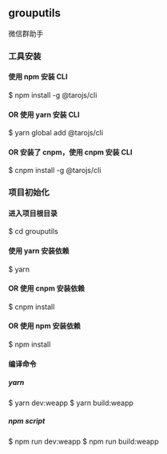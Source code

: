 ## grouputils
微信群助手

### 工具安装

#### 使用 npm 安装 CLI
$ npm install -g @tarojs/cli

#### OR 使用 yarn 安装 CLI
$ yarn global add @tarojs/cli

#### OR 安装了 cnpm，使用 cnpm 安装 CLI
$ cnpm install -g @tarojs/cli

### 项目初始化

#### 进入项目根目录
$ cd grouputils

#### 使用 yarn 安装依赖
$ yarn

#### OR 使用 cnpm 安装依赖
$ cnpm install

#### OR 使用 npm 安装依赖
$ npm install

#### 编译命令

##### yarn
$ yarn dev:weapp
$ yarn build:weapp

##### npm script
$ npm run dev:weapp
$ npm run build:weapp

